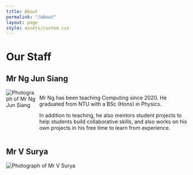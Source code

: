 ```yaml
---
title: About
permalink: "/about"
layout: page
style: assets/custom.css
---
```


# Our Staff

## Mr Ng Jun Siang

<div style="display: flex;">
    <img src="/images/NYJC_NgJunSiang.jpg" alt="Photograph of Mr Ng Jun Siang" style="max-width: 200px; margin-right: 10px;">
    <div>
        <p>Mr Ng has been teaching Computing since 2020. He graduated from NTU with a BSc (Hons) in Physics.</p>
        <p>In addition to teaching, he also mentors student projects to help students build collaborative skills, and also works on his own projects in his free time to learn from experience.</p>
    </div>
</div>

## Mr V Surya

<div style="display: flex;">
    <img src="/images/NYJC_VSurya.jpg" alt="Photograph of Mr V Surya" style="max-width: 200px; margin-right: 10px;">
    <div>
        <!-- Add content here -->
    </div>
</div>
